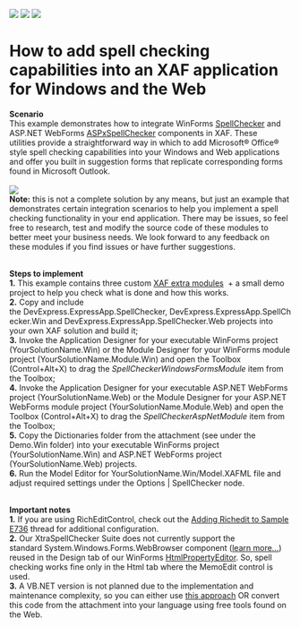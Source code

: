 <!-- default badges list -->
![](https://img.shields.io/endpoint?url=https://codecentral.devexpress.com/api/v1/VersionRange/128587639/20.1.7%2B)
[![](https://img.shields.io/badge/Open_in_DevExpress_Support_Center-FF7200?style=flat-square&logo=DevExpress&logoColor=white)](https://supportcenter.devexpress.com/ticket/details/E736)
[![](https://img.shields.io/badge/📖_How_to_use_DevExpress_Examples-e9f6fc?style=flat-square)](https://docs.devexpress.com/GeneralInformation/403183)
<!-- default badges end -->
# How to add spell checking capabilities into an XAF application for Windows and the Web


<p><strong>Scenario</strong><br>This example demonstrates how to integrate WinForms <a href="https://documentation.devexpress.com/WindowsForms/CustomDocument2635.aspx">SpellChecker</a> and ASP.NET WebForms <a href="https://documentation.devexpress.com/AspNet/CustomDocument3686.aspx">ASPxSpellChecker</a> components in XAF. These utilities provide a straightforward way in which to add Microsoft® Office® style spell checking capabilities into your Windows and Web applications and offer you built in suggestion forms that replicate corresponding forms found in Microsoft Outlook.<br><br><img src="https://raw.githubusercontent.com/DevExpress-Examples/how-to-add-spell-checking-capabilities-into-an-xaf-application-for-windows-and-the-web-e736/12.2.4+/media/9bf1283e-0b86-11e6-80bf-00155d62480c.png"><br><strong>Note:</strong> this is not a complete solution by any means, but just an example that demonstrates certain integration scenarios to help you implement a spell checking functionality in your end application. There may be issues, so feel free to research, test and modify the source code of these modules to better meet your business needs. We look forward to any feedback on these modules if you find issues or have further suggestions.<br><br></p>
<p><strong>Steps to implement<br>1.</strong> This example contains three custom <a href="https://documentation.devexpress.com/#Xaf/CustomDocument2569">XAF extra modules</a>  + a small demo project to help you check what is done and how this works.<br><strong>2.</strong> Copy and include the DevExpress.ExpressApp.SpellChecker, DevExpress.ExpressApp.SpellChecker.Win and DevExpress.ExpressApp.SpellChecker.Web projects into your own XAF solution and build it;<br><strong>3.</strong> Invoke the Application Designer for your executable WinForms project (YourSolutionName.Win) or the Module Designer for your WinForms module project (YourSolutionName.Module.Win) and open the Toolbox (Control+Alt+X) to drag the <em>SpellCheckerWindowsFormsModule </em>item from the Toolbox;<br><strong>4.</strong> Invoke the Application Designer for your executable ASP.NET WebForms project (YourSolutionName.Web) or the Module Designer for your ASP.NET WebForms module project (YourSolutionName.Module.Web) and open the Toolbox (Control+Alt+X) to drag the <em>SpellCheckerAspNetModule </em>item from the Toolbox;<br><strong>5.</strong> Copy the Dictionaries folder from the attachment (see under the Demo.Win folder) into your executable WinForms project (YourSolutionName.Win) and ASP.NET WebForms project (YourSolutionName.Web) projects.<br><strong>6.</strong> Run the Model Editor for YourSolutionName.Win/Model.XAFML file and adjust required settings under the Options | SpellChecker node.</p>
<p><br><strong>Important notes<br></strong><strong>1.</strong> If you are using RichEditControl, check out the <a href="https://www.devexpress.com/Support/Center/p/Q418588">Adding Richedit to Sample E736</a> thread for additional configuration.<br><strong>2.</strong> Our XtraSpellChecker Suite does not currently support the standard System.Windows.Forms.WebBrowser component (<a href="https://www.devexpress.com/Support/Center/p/Q142193">learn more...</a>) reused in the Design tab of our WinForms <a href="https://documentation.devexpress.com/WindowsForms/CustomDocument4874.aspx">HtmlPropertyEditor</a>. So, spell checking works fine only in the Html tab where the MemoEdit control is used.<br><strong>3.</strong> A VB.NET version is not planned due to the implementation and maintenance complexity, so you can either use <a href="http://stackoverflow.com/questions/862723/use-vb-net-and-c-sharp-in-the-same-application">this approach</a> OR convert this code from the attachment into your language using free tools found on the Web.</p>

<br/>


